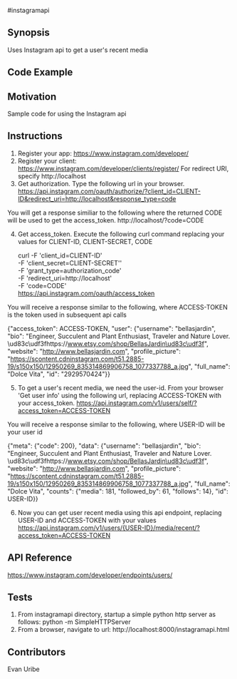 #instagramapi

## Synopsis
Uses Instagram api to get a user's recent media

## Code Example

## Motivation
Sample code for using the Instagram api

## Instructions
1. Register your app:  https://www.instagram.com/developer/
2. Register your client:  https://www.instagram.com/developer/clients/register/
For redirect URI, specify http://localhost
3. Get authorization. Type the following url in your browser.
https://api.instagram.com/oauth/authorize/?client_id=CLIENT-ID&redirect_uri=http://localhost&response_type=code

You will get a response similiar to the following where the returned CODE will be used to get the access_token.
http://localhost/?code=CODE

4. Get access_token. Execute the following curl command replacing your values for CLIENT-ID, CLIENT-SECRET, CODE

	  curl -F 'client_id=CLIENT-ID' \
	    -F 'client_secret=CLIENT-SECRET'' \
	    -F 'grant_type=authorization_code' \
	    -F 'redirect_uri=http://localhost' \
	    -F 'code=CODE' \
	    https://api.instagram.com/oauth/access_token
	   
You will receive a response similar to the following, where ACCESS-TOKEN is the token used in subsequent api calls

{"access_token": ACCESS-TOKEN, "user": {"username": "bellasjardin", "bio": "Engineer, Succulent and Plant Enthusiast, Traveler and Nature Lover. \ud83c\udf3fhttps://www.etsy.com/shop/BellasJardin\ud83c\udf3f", "website": "http://www.bellasjardin.com", "profile_picture": "https://scontent.cdninstagram.com/t51.2885-19/s150x150/12950269_835314869906758_1077337788_a.jpg", "full_name": "Dolce Vita", "id": "2929570424"}}
	   
5. To get a user's recent media, we need the user-id. From your browser 'Get user info' using the following url, replacing ACCESS-TOKEN with your access_token.
https://api.instagram.com/v1/users/self/?access_token=ACCESS-TOKEN

You will receive a response similar to the following, where USER-ID will be your user id

{"meta": {"code": 200}, "data": {"username": "bellasjardin", "bio": "Engineer, Succulent and Plant Enthusiast, Traveler and Nature Lover. \ud83c\udf3fhttps://www.etsy.com/shop/BellasJardin\ud83c\udf3f", "website": "http://www.bellasjardin.com", "profile_picture": "https://scontent.cdninstagram.com/t51.2885-19/s150x150/12950269_835314869906758_1077337788_a.jpg", "full_name": "Dolce Vita", "counts": {"media": 181, "followed_by": 61, "follows": 14}, "id": USER-ID}}
	
6. Now you can get user recent  media using this api endpoint, replacing USER-ID and ACCESS-TOKEN with your values
https://api.instagram.com/v1/users/{USER-ID}/media/recent/?access_token=ACCESS-TOKEN

## API Reference
https://www.instagram.com/developer/endpoints/users/

## Tests
1. From instagramapi directory, startup a simple python  http server as follows:
python -m SimpleHTTPServer
2. From a browser, navigate to url: http://localhost:8000/instagramapi.html

## Contributors
Evan Uribe

